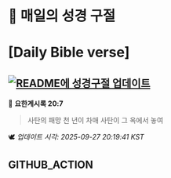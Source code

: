 # 🙏 매일의 성경 구절
# [Daily Bible verse]
## [![README에 성경구절 업데이트](https://github.com/DONGSUKA/first_test/actions/workflows/update-readme-bible.yml/badge.svg)](https://github.com/DONGSUKA/first_test/actions/workflows/update-readme-bible.yml)
<!-- START_BIBLE_VERSE -->
📖 **요한계시록 20:7**
> 사탄의 패망 천 년이 차매 사탄이 그 옥에서 놓여

🕊️ _업데이트 시각: 2025-09-27 20:19:41 KST_
  <!-- END_BIBLE_VERSE -->
## GITHUB_ACTION
